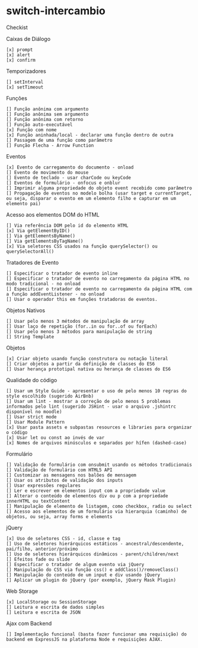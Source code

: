 # switch-intercambio

Checkist

Caixas de Diálogo

    [x] prompt
    [x] alert
    [x] confirm

Temporizadores

    [] setInterval
    [x] setTimeout

Funções

    [] Função anônima com argumento
    [] Função anônima sem argumento
    [] Função anônima com retorno
    [] Função auto-executável
    [x] Função com nome
    [x] Função aninhada/local - declarar uma função dentro de outra
    [] Passagem de uma função como parâmetro
    [] Função Flecha - Arrow Function

Eventos

    [x] Evento de carregamento do documento - onload
    [] Evento de movimento do mouse
    [] Evento de teclado - usar charCode ou keyCode
    [] Eventos de formulário - onfocus e onblur
    [] Imprimir alguma propriedade do objeto event recebido como parâmetro
    [] Propagação de eventos no modelo bolha (usar target e currentTarget, ou seja, disparar o evento em um elemento filho e capturar em um elemento pai)

Acesso aos elementos DOM do HTML

    [] Via referência DOM pelo id do elemento HTML
    [x] Via getElementByID()
    [] Via getElementsByName()
    [] Via getElementsByTagName()
    [x] Via seletores CSS usados na função querySelector() ou querySelectorAll()

Tratadores de Evento

    [] Especificar o tratador de evento inline
    [] Especificar o tratador de evento no carregamento da página HTML no modo tradicional - no onload
    [] Especificar o tratador de evento no carregamento da página HTML com a função addEventListener - no onload
    [] Usar o operador this em funções tratadoras de eventos.

Objetos Nativos

    [] Usar pelo menos 3 métodos de manipulação de array
    [] Usar laço de repetição (for..in ou for..of ou forEach)
    [] Usar pelo menos 3 métodos para manipulação de string
    [] String Template

Objetos

    [x] Criar objeto usando função construtora ou notação literal
    [] Criar objetos a partir da definição de classes do ES6
    [] Usar herança prototipal nativa ou herança de classes do ES6

Qualidade do código

    [] Usar um Style Guide - apresentar o uso de pelo menos 10 regras do style escolhido (sugerido AirBnb)
    [] Usar um lint - mostrar a correção de pelo menos 5 problemas informados pelo lint (sugerido JSHint - usar o arquivo .jshintrc disponível no moodle)
    [] Usar strict mode
    [] Usar Module Pattern
    [x] Usar pasta assets e subpastas resources e libraries para organizar o código
    [x] Usar let ou const ao invés de var
    [x] Nomes de arquivos minúsculos e separados por hífen (dashed-case)

Formulário

    [] Validação de formulário com onsubmit usando os métodos tradicionais
    [] Validação de formulário com HTML5 API
    [] Customizar as mensagens nos balões de mensagem
    [] Usar os atributos de validação dos inputs
    [] Usar expressões regulares
    [] Ler e escrever em elementos input com a propriedade value
    [] Alterar o conteúdo de elementos div ou p com a propriedade innerHTML ou textContent
    [] Manipulação de elemento de listagem, como checkbox, radio ou select
    [] Acesso aos elementos de um formulário via hierarquia (caminho) de objetos, ou seja, array forms e elements

jQuery

    [x] Uso de seletores CSS - id, classe e tag
    [] Uso de seletores hierárquicos estáticos - ancestral/descendente, pai/filho, anterior/próximo
    [] Uso de seletores hierárquicos dinâmicos - parent/children/next
    [] Efeitos fade ou slide
    [] Especificar o tratador de algum evento via jQuery
    [] Manipulação do CSS via função css() e addClass()/removeClass()
    [] Manipulação do conteúdo de um input e div usando jQuery
    [] Aplicar um plugin do jQuery (por exemplo, jQuery Mask Plugin)

Web Storage

    [x] LocalStorage ou SessionStorage
    [] Leitura e escrita de dados simples
    [] Leitura e escrita de JSON

Ajax com Backend

    [] Implementação funcional (basta fazer funcionar uma requisição) do backend em ExpressJS na plataforma Node e requisições AJAX.
